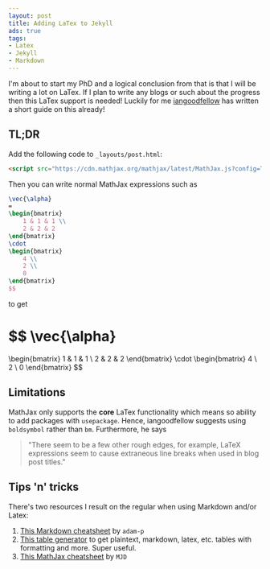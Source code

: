 ```yaml
---
layout: post
title: Adding LaTex to Jekyll
ads: true
tags:
- Latex
- Jekyll
- Markdown
---
```


I'm about to start my PhD and a logical conclusion from that is that I will be writing a lot on LaTex. If I plan to write any blogs or such about the progress then this LaTex support is needed! Luckily for me [iangoodfellow](http://www.iangoodfellow.com/blog/jekyll/markdown/tex/2016/11/07/latex-in-markdown.html) has written a short guide on this already!

## TL;DR

Add the following code to `_layouts/post.html`:

```html
<script src="https://cdn.mathjax.org/mathjax/latest/MathJax.js?config=TeX-AMS-MML_HTMLorMML" type="text/javascript"></script>
```

Then you can write normal MathJax expressions such as

```latex
\vec{\alpha}
=
\begin{bmatrix}
    1 & 1 & 1 \\
    2 & 2 & 2
\end{bmatrix}
\cdot
\begin{bmatrix}
    4 \\
    2 \\
    0
\end{bmatrix}
$$
```

to get

$$
\vec{\alpha}
=
\begin{bmatrix}
    1 & 1 & 1 \\
    2 & 2 & 2
\end{bmatrix}
\cdot
\begin{bmatrix}
    4 \\
    2 \\
    0
\end{bmatrix}
$$

## Limitations

MathJax only supports the **core** LaTex functionality which means so ability to add packages with `usepackage`. Hence, iangoodfellow suggests using `boldsymbol` rather than `bm`. Furthermore, he says

> "There seem to be a few other rough edges, for example, LaTeX expressions seem to cause extraneous line breaks when used in blog post titles."

## Tips 'n' tricks

There's two resources I result on the regular when using Markdown and/or Latex:

1. [This Markdown cheatsheet](https://github.com/adam-p/markdown-here/wiki/Markdown-Cheatsheet) by `adam-p`
2. [This table generator](https://www.tablesgenerator.com/) to get plaintext, markdown, latex, etc. tables with formatting and more. Super useful.
3. [This MathJax cheatsheet](https://math.meta.stackexchange.com/questions/5020/mathjax-basic-tutorial-and-quick-reference) by `MJD`
 
